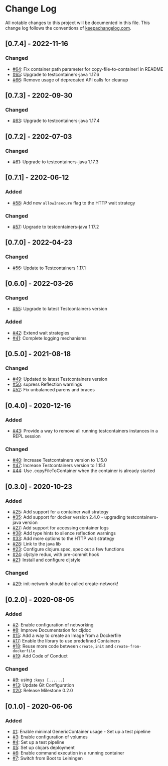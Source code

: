 # Change Log
All notable changes to this project will be documented in this file. This change log follows the conventions of [keepachangelog.com](http://keepachangelog.com/).

## [0.7.4] - 2022-11-16
### Changed
- [#64](https://github.com/javahippie/clj-test-containers/pull/64): Fix container path parameter for copy-file-to-container! in README
- [#65](https://github.com/javahippie/clj-test-containers/issues/65): Upgrade to testcontainers-java 1.17.6
- [#66](https://github.com/javahippie/clj-test-containers/issues/66): Remove usage of deprecated API calls for cleanup

## [0.7.3] - 2202-09-30
### Changed
- [#63](https://github.com/javahippie/clj-test-containers/issues/63): Upgrade to testcontainers-java 1.17.4

## [0.7.2] - 2202-07-03
### Changed
- [#61](https://github.com/javahippie/clj-test-containers/issues/61): Upgrade to testcontainers-java 1.17.3

## [0.7.1] - 2202-06-12
### Added
- [#58](https://github.com/javahippie/clj-test-containers/issues/58): Add new `allowInsecure` flag to the HTTP wait strategy

### Changed
- [#57](https://github.com/javahippie/clj-test-containers/issues/57): Upgrade to testcontainers-java 1.17.2

## [0.7.0] - 2022-04-23
### Changed
- [#56](https://github.com/javahippie/clj-test-containers/issues/56): Update to Testcontainers 1.17.1

## [0.6.0] - 2022-03-26
### Changed
- [#55](https://github.com/javahippie/clj-test-containers/issues/55): Upgrade to latest Testcontainers version

### Added
- [#42](https://github.com/javahippie/clj-test-containers/issues/42): Extend wait strategies
- [#41](https://github.com/javahippie/clj-test-containers/issues/41): Complete logging mechanisms

## [0.5.0] - 2021-08-18
### Changed
- [#49](https://github.com/javahippie/clj-test-containers/issues/49): Updated to latest Testcontainers version
- [#50](https://github.com/javahippie/clj-test-containers/issues/50): supress Reflection warnings
- [#52](https://github.com/javahippie/clj-test-containers/pull/52): Fix unbalanced parens and braces

## [0.4.0] - 2020-12-16
### Added
- [#43](https://github.com/javahippie/clj-test-containers/issues/43): Provide a way to remove all running testcontainers instances in a REPL session

### Changed
- [#40](https://github.com/javahippie/clj-test-containers/issues/40): Increase Testcontainers version to 1.15.0 
- [#47](https://github.com/javahippie/clj-test-containers/issues/47): Increase Testcontainers version to 1.15.1
- [#44](https://github.com/javahippie/clj-test-containers/pull/44): Use .copyFileToContainer when the container is already started 

## [0.3.0] - 2020-10-23
### Added
- [#25](https://github.com/javahippie/clj-test-containers/issues/25): Add support for a container wait strategy
- [#35](https://github.com/javahippie/clj-test-containers/issues/35): Add support for docker version 2.4.0 - upgrading testcontainers-java version
- [#27](https://github.com/javahippie/clj-test-containers/issues/27): Add support for accessing container logs
- [#38](https://github.com/javahippie/clj-test-containers/pull/38): Add type hints to silence reflection warnings
- [#33](https://github.com/javahippie/clj-test-containers/pull/33): Add more options to the HTTP wait strategy
- [#28](https://github.com/javahippie/clj-test-containers/pull/28): Link to the java lib
- [#23](https://github.com/javahippie/clj-test-containers/pull/23): Configure clojure.spec, spec out a few functions
- [#24](https://github.com/javahippie/clj-test-containers/pull/24): cljstyle redux, with pre-commit hook
- [#21](https://github.com/javahippie/clj-test-containers/pull/21): Install and configure cljstyle

### Changed
- [#29](https://github.com/javahippie/clj-test-containers/issues/29): init-network should be called create-network!

## [0.2.0] - 2020-08-05
### Added
- [#2](https://github.com/javahippie/clj-test-containers/issues/2): Enable configuration of networking
- [#8](https://github.com/javahippie/clj-test-containers/issues/8): Improve Documentation for cljdoc
- [#15](https://github.com/javahippie/clj-test-containers/issues/15): Add a way to create an Image from a Dockerfile
- [#17](https://github.com/javahippie/clj-test-containers/issues/17): Enable the library to use predefined Containers
- [#18](https://github.com/javahippie/clj-test-containers/issues/18): Reuse more code between `create`, `init` and `create-from-dockerfile`
- [#19](https://github.com/javahippie/clj-test-containers/issues/19): Add Code of Conduct

### Changed
- [#9](https://github.com/javahippie/clj-test-containers/issues/9): using `:keys [......]`
- [#13](https://github.com/javahippie/clj-test-containers/issues/13): Update Git Configuration
- [#20](https://github.com/javahippie/clj-test-containers/issues/20): Release Milestone 0.2.0


## [0.1.0] - 2020-06-06
### Added
- [#1](https://github.com/javahippie/clj-test-containers/issues/1): Enable minimal GenericContainer usage - Set up a test pipeline
- [#3](https://github.com/javahippie/clj-test-containers/issues/3): Enable configuration of volumes
- [#4](https://github.com/javahippie/clj-test-containers/issues/4): Set up a test pipeline
- [#5](https://github.com/javahippie/clj-test-containers/issues/5): Set up clojars deployment
- [#6](https://github.com/javahippie/clj-test-containers/issues/6): Enable command execution in a running container
- [#7](https://github.com/javahippie/clj-test-containers/issues/7): Switch from Boot to Leiningen

